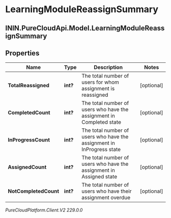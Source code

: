 # LearningModuleReassignSummary

## ININ.PureCloudApi.Model.LearningModuleReassignSummary

## Properties

|Name | Type | Description | Notes|
|------------ | ------------- | ------------- | -------------|
| **TotalReassigned** | **int?** | The total number of users for whom assignment is reassigned | [optional] |
| **CompletedCount** | **int?** | The total number of users who have the assignment in Completed state | [optional] |
| **InProgressCount** | **int?** | The total number of users who have the assignment in InProgress state | [optional] |
| **AssignedCount** | **int?** | The total number of users who have the assignment in Assigned state | [optional] |
| **NotCompletedCount** | **int?** | The total number of users who have their assignment overdue | [optional] |



_PureCloudPlatform.Client.V2 229.0.0_
